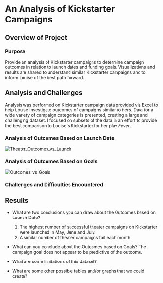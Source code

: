 # An Analysis of Kickstarter Campaigns

## Overview of Project


### Purpose
Provide an analysis of Kickstarter campaigns to determine campaign outcomes in relation to launch dates and funding goals. Visualizations and results are shared to understand similar Kickstarter campaigns and to inform Louise of the best path forward.

## Analysis and Challenges
Analysis was performed on Kickstarter campaign data provided via Excel to help Louise investigate outcomes of campaigns similar to hers. Data for a wide variety of campaign categories is presented, creating a large and challenging dataset. I focused on subsets of the data in an effort to provide the best comparison to Louise's Kickstarter for her play *Fever*. 

### Analysis of Outcomes Based on Launch Date
![Theater_Outcomes_vs_Launch](https://user-images.githubusercontent.com/95710184/147135311-ab3633ac-2ed7-4ea4-aa40-880a03d42748.png)

### Analysis of Outcomes Based on Goals
![Outcomes_vs_Goals](https://user-images.githubusercontent.com/95710184/147135320-cb6f4bd1-32ac-4cac-bd07-4b63993a5217.png)

### Challenges and Difficulties Encountered

## Results

- What are two conclusions you can draw about the Outcomes based on Launch Date? 
     1. The highest number of successful theater campaigns on Kickstarter were launched in May, June and July.
     2. A similar number of theater campaigns fail each month.

- What can you conclude about the Outcomes based on Goals? The campaign goal does not appear to be predictive of the outcome.

- What are some limitations of this dataset?

- What are some other possible tables and/or graphs that we could create?

